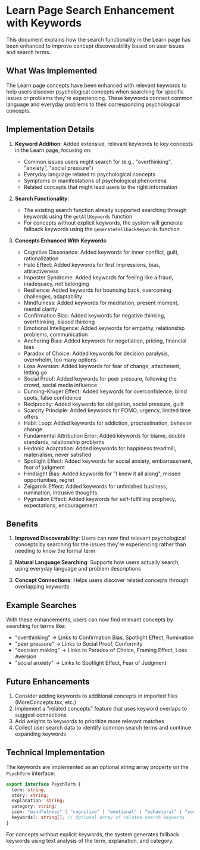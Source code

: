 # Learn Page Search Enhancement with Keywords

This document explains how the search functionality in the Learn page has been enhanced to improve concept discoverability based on user issues and search terms.

## What Was Implemented

The Learn page concepts have been enhanced with relevant keywords to help users discover psychological concepts when searching for specific issues or problems they're experiencing. These keywords connect common language and everyday problems to their corresponding psychological concepts.

## Implementation Details

1. **Keyword Addition**: Added extensive, relevant keywords to key concepts in the Learn page, focusing on:
   - Common issues users might search for (e.g., "overthinking", "anxiety", "social pressure")
   - Everyday language related to psychological concepts
   - Symptoms or manifestations of psychological phenomena
   - Related concepts that might lead users to the right information

2. **Search Functionality**:
   - The existing search function already supported searching through keywords using the `getAllKeywords` function
   - For concepts without explicit keywords, the system will generate fallback keywords using the `generateFallbackKeywords` function

3. **Concepts Enhanced With Keywords**:
   - Cognitive Dissonance: Added keywords for inner conflict, guilt, rationalization
   - Halo Effect: Added keywords for first impressions, bias, attractiveness
   - Imposter Syndrome: Added keywords for feeling like a fraud, inadequacy, not belonging
   - Resilience: Added keywords for bouncing back, overcoming challenges, adaptability
   - Mindfulness: Added keywords for meditation, present moment, mental clarity
   - Confirmation Bias: Added keywords for negative thinking, overthinking, biased thinking
   - Emotional Intelligence: Added keywords for empathy, relationship problems, communication
   - Anchoring Bias: Added keywords for negotiation, pricing, financial bias
   - Paradox of Choice: Added keywords for decision paralysis, overwhelm, too many options
   - Loss Aversion: Added keywords for fear of change, attachment, letting go
   - Social Proof: Added keywords for peer pressure, following the crowd, social media influence
   - Dunning-Kruger Effect: Added keywords for overconfidence, blind spots, false confidence
   - Reciprocity: Added keywords for obligation, social pressure, guilt
   - Scarcity Principle: Added keywords for FOMO, urgency, limited time offers
   - Habit Loop: Added keywords for addiction, procrastination, behavior change
   - Fundamental Attribution Error: Added keywords for blame, double standards, relationship problems
   - Hedonic Adaptation: Added keywords for happiness treadmill, materialism, never satisfied
   - Spotlight Effect: Added keywords for social anxiety, embarrassment, fear of judgment
   - Hindsight Bias: Added keywords for "I knew it all along", missed opportunities, regret
   - Zeigarnik Effect: Added keywords for unfinished business, rumination, intrusive thoughts
   - Pygmalion Effect: Added keywords for self-fulfilling prophecy, expectations, encouragement

## Benefits

1. **Improved Discoverability**: Users can now find relevant psychological concepts by searching for the issues they're experiencing rather than needing to know the formal term

2. **Natural Language Searching**: Supports how users actually search, using everyday language and problem descriptions

3. **Concept Connections**: Helps users discover related concepts through overlapping keywords

## Example Searches

With these enhancements, users can now find relevant concepts by searching for terms like:
- "overthinking" → Links to Confirmation Bias, Spotlight Effect, Rumination
- "peer pressure" → Links to Social Proof, Conformity
- "decision making" → Links to Paradox of Choice, Framing Effect, Loss Aversion
- "social anxiety" → Links to Spotlight Effect, Fear of Judgment

## Future Enhancements

1. Consider adding keywords to additional concepts in imported files (MoreConcepts.tsx, etc.)
2. Implement a "related concepts" feature that uses keyword overlaps to suggest connections
3. Add weights to keywords to prioritize more relevant matches
4. Collect user search data to identify common search terms and continue expanding keywords

## Technical Implementation

The keywords are implemented as an optional string array property on the `PsychTerm` interface:

```typescript
export interface PsychTerm {
  term: string;
  story: string;
  explanation: string;
  category: string;
  icon: "mindfulness" | "cognitive" | "emotional" | "behavioral" | "social" | "neuroscience" | "naval";
  keywords?: string[]; // Optional array of related search keywords
}
```

For concepts without explicit keywords, the system generates fallback keywords using text analysis of the term, explanation, and category.

